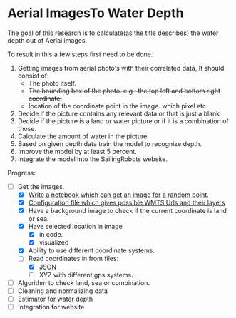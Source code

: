 # Aerial ImagesTo Water Depth

The goal of this research is to calculate(as the title describes) the water depth out of Aerial images. 

To result in this a few steps first need to be done.
1. Getting images from aerial photo's with their correlated data, It should consist of:
    * The photo itself.
    * ~~The bounding box of the photo. e.g : the top left and bottom right coordinate.~~
    * location of the coordinate point in the image. which pixel etc.
1. Decide if the picture contains any relevant data or that is just a blank
1. Decide if the picture is a land or water picture or if it is a combination of those.
1. Calculate the amount of water in the picture.
1. Based on given depth data train the model to recognize depth.
1. Improve the model by at least 5 percent.
1. Integrate the model into the SailingRobots website. 

Progress:
- [ ] Get the images.
    - [X] [Write a notebook which can get an image for a random point](WMTS_Single_Tile_Based.ipynb).
    - [X] [Configuration file which gives possible WMTS Urls and their layers](config.json)
    - [X] Have a background image to check if the current coordinate is land or sea.
    - [X] Have selected location in image
        - [x] in code.
        - [x] visualized
    - [X] Ability to use different coordinate systems.
    - [ ] Read coordinates in from files:
        - [X] [JSON](coordinates.json)
        - [ ] XYZ with different gps systems.
- [ ] Algorithm to check land, sea or combination.
- [ ] Cleaning and normalizing data
- [ ] Estimator for water depth
- [ ] Integration for website
